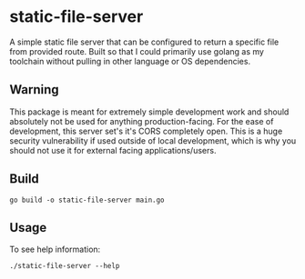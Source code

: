 # static-file-server
A simple static file server that can be configured to return a specific file from provided route.
Built so that I could primarily use golang as my toolchain without pulling in other language or OS dependencies.

## Warning
This package is meant for extremely simple development work and should absolutely not be used for anything production-facing.
For the ease of development, this server set's it's CORS completely open.
This is a huge security vulnerability if used outside of local development, which is why you should not use it for external facing applications/users.

## Build

```
go build -o static-file-server main.go
```

## Usage
To see help information:

```
./static-file-server --help
```
